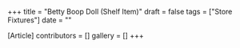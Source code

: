 +++
title = "Betty Boop Doll (Shelf Item)"
draft = false
tags = ["Store Fixtures"]
date = ""

[Article]
contributors = []
gallery = []
+++